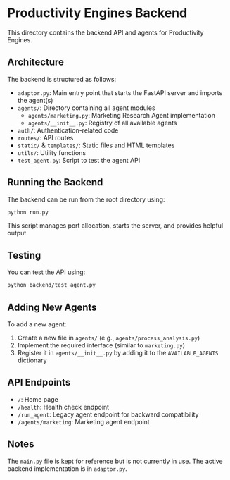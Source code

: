 # Productivity Engines Backend

This directory contains the backend API and agents for Productivity Engines.

## Architecture

The backend is structured as follows:

- `adaptor.py`: Main entry point that starts the FastAPI server and imports the agent(s)
- `agents/`: Directory containing all agent modules
  - `agents/marketing.py`: Marketing Research Agent implementation
  - `agents/__init__.py`: Registry of all available agents
- `auth/`: Authentication-related code
- `routes/`: API routes
- `static/` & `templates/`: Static files and HTML templates
- `utils/`: Utility functions
- `test_agent.py`: Script to test the agent API

## Running the Backend

The backend can be run from the root directory using:

```bash
python run.py
```

This script manages port allocation, starts the server, and provides helpful output.

## Testing

You can test the API using:

```bash
python backend/test_agent.py
```

## Adding New Agents

To add a new agent:

1. Create a new file in `agents/` (e.g., `agents/process_analysis.py`)
2. Implement the required interface (similar to `marketing.py`)
3. Register it in `agents/__init__.py` by adding it to the `AVAILABLE_AGENTS` dictionary

## API Endpoints

- `/`: Home page
- `/health`: Health check endpoint
- `/run_agent`: Legacy agent endpoint for backward compatibility
- `/agents/marketing`: Marketing agent endpoint

## Notes

The `main.py` file is kept for reference but is not currently in use. The active backend implementation is in `adaptor.py`. 